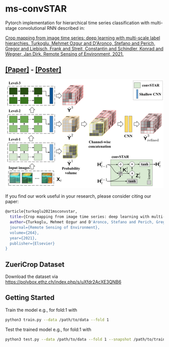 # ms-convSTAR
Pytorch implementation for hierarchical time series classification with multi-stage convolutional RNN described in: 

[Crop mapping from image time series: deep learning with multi-scale label hierarchies. Turkoglu, Mehmet Ozgur and D'Aronco, Stefano and Perich, Gregor and Liebisch, Frank and Streit, Constantin and Schindler, Konrad and Wegner, Jan Dirk. Remote Sensing of Environment, 2021.](https://arxiv.org/pdf/2102.08820.pdf)


## [[Paper]](https://arxiv.org/pdf/2102.08820.pdf)  - [[Poster]](https://drive.google.com/file/d/1UkzijujTMTFv-fwTs4cFjFIRQlJQoUrq/view?usp=sharing)


<img src="https://github.com/0zgur0/ms-convSTAR/blob/master/imgs/model_drawing.png">


If you find our work useful in your research, please consider citing our paper:

```bash
@article{turkoglu2021msconvstar,
  title={Crop mapping from image time series: deep learning with multi-scale label hierarchies},
  author={Turkoglu, Mehmet Ozgur and D'Aronco, Stefano and Perich, Gregor and Liebisch, Frank and Streit, Constantin and Schindler, Konrad and Wegner, Jan Dirk},
  journal={Remote Sensing of Environment},
  volume={264},
  year={2021},
  publisher={Elsevier}
}
```


## ZueriCrop Dataset
Download the dataset via https://polybox.ethz.ch/index.php/s/uXfdr2AcXE3QNB6

## Getting Started

Train the model e.g., for fold:1 with 
```bash
python3 train.py --data /path/to/data --fold 1
```


Test the trained model e.g., for fold:1 with 
```bash
python3 test.py --data /path/to/data --fold 1 --snapshot /path/to/trained_model
```




